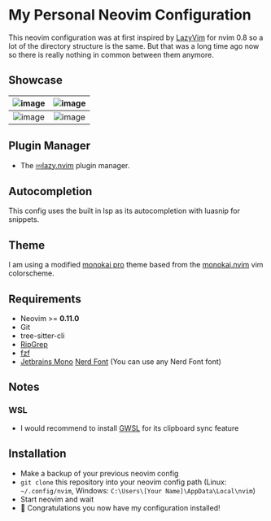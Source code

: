 # My Personal Neovim Configuration
This neovim configuration was at first inspired by [LazyVim](https://github.com/LazyVim/LazyVim) for nvim 0.8 so a lot of the directory structure is the same. But that was a long time ago now so there is really nothing in common between them anymore.

## Showcase
| ![image](https://github.com/user-attachments/assets/6c19955c-6fac-49f3-85c4-1daca11fd8a7) | ![image](https://github.com/user-attachments/assets/9df6d93f-6afa-46ed-98bb-47d8ab263344) |
|:------------------:|:---------------:|
| ![image](https://github.com/user-attachments/assets/d304e0b6-43df-47d8-8bd9-b5eaa46d208f) | ![image](https://github.com/user-attachments/assets/a6efaecf-bf43-4e31-8eca-76de1700e65b) |

## Plugin Manager
- The [💤lazy.nvim](https://github.com/folke/lazy.nvim) plugin manager.

## Autocompletion
This config uses the built in lsp as its autocompletion with luasnip for snippets.

## Theme
I am using a modified [monokai pro](https://monokai.pro/) theme based from the
[monokai.nvim](https://github.com/tanvirtin/monokai.nvim) vim colorscheme.

## Requirements
- Neovim >= **0.11.0**
- Git
- tree-sitter-cli
- [RipGrep](https://github.com/BurntSushi/ripgrep)
- [fzf](https://github.com/junegunn/fzf)
- [Jetbrains Mono](https://www.jetbrains.com/lp/mono/) [Nerd Font](https://github.com/ryanoasis/nerd-fonts/tree/master/patched-fonts/JetBrainsMono) (You can use any Nerd Font font)

## Notes

### WSL
- I would recommend to install [GWSL](https://opticos.github.io/gwsl/) for its clipboard sync feature

## Installation

- Make a backup of your previous neovim config
- `git clone` this repository into your neovim config path (Linux: `~/.config/nvim`, Windows: `C:\Users\[Your Name]\AppData\Local\nvim`)
- Start neovim and wait
- 🎉 Congratulations you now have my configuration installed!

